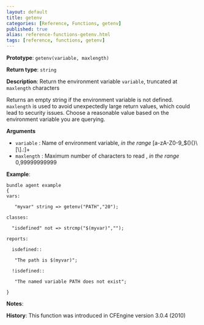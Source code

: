 ```yaml
---
layout: default
title: getenv
categories: [Reference, Functions, getenv]
published: true
alias: reference-functions-getenv.html
tags: [reference, functions, getenv]
---
```


**Prototype**: `getenv(variable, maxlength)`

**Return type**: `string`

**Description**: Return the environment variable `variable`, truncated at 
`maxlength` characters

Returns an empty string if the environment variable is not defined. 
`maxlength` is used to avoid unexpectedly large return values, which could 
lead to security issues. Choose a reasonable value based on the environment 
variable you are querying.


**Arguments**

* `variable` : Name of environment variable, *in the range*
[a-zA-Z0-9\_\$(){}\\[\\].:]+   
* `maxlength` : Maximum number of characters to read , *in the range*
0,99999999999

**Example**:

```cf3
bundle agent example
{
vars:

   "myvar" string => getenv("PATH","20");

classes:

  "isdefined" not => strcmp("$(myvar)","");

reports:

  isdefined::

   "The path is $(myvar)";

  !isdefined::

   "The named variable PATH does not exist";

}
```

**Notes**:  

**History**: This function was introduced in CFEngine version 3.0.4
(2010)
